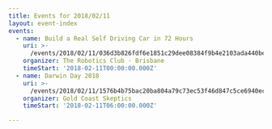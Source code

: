 ```yaml
---
title: Events for 2018/02/11
layout: event-index
events:
  - name: Build a Real Self Driving Car in 72 Hours
    uri: >-
      /events/2018/02/11/036d3b826fdf6e1851c29dee08384f9b4e2103ada440be671ebe896c2da6bbaf
    organizer: The Robotics Club - Brisbane
    timeStart: '2018-02-11T00:00:00.000Z'
  - name: Darwin Day 2018
    uri: >-
      /events/2018/02/11/1576b4b75bac20ba804a79c73ec53f46d847c5ce6940ec0d206289bccf610647
    organizer: Gold Coast Skeptics
    timeStart: '2018-02-11T06:00:00.000Z'

---
```

